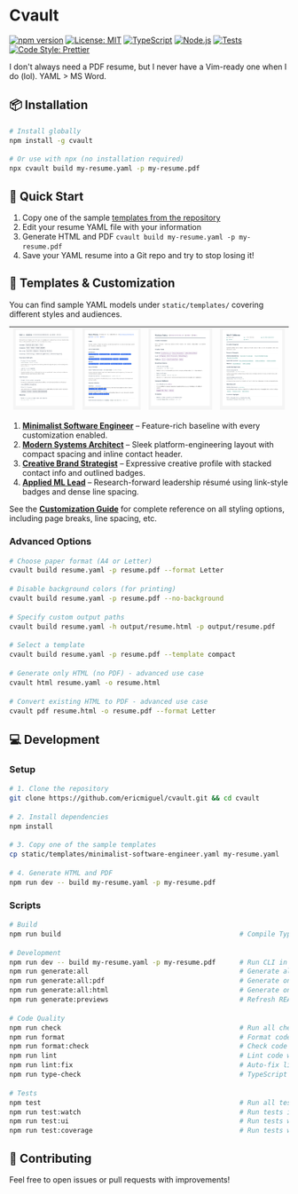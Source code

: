 # Cvault

[![npm version](https://img.shields.io/npm/v/cvault.svg?style=flat-square)](https://www.npmjs.com/package/cvault)
[![License: MIT](https://img.shields.io/badge/License-MIT-blue.svg?style=flat-square)](https://opensource.org/licenses/MIT)
[![TypeScript](https://img.shields.io/badge/TypeScript-5.9-blue?style=flat-square&logo=typescript)](https://www.typescriptlang.org/)
[![Node.js](https://img.shields.io/badge/Node.js-%3E%3D18.0.0-green?style=flat-square&logo=node.js)](https://nodejs.org/)
[![Tests](https://img.shields.io/badge/tests-passing-brightgreen?style=flat-square)](https://github.com/ericmiguel/cvault)
[![Code Style: Prettier](https://img.shields.io/badge/code_style-prettier-ff69b4.svg?style=flat-square)](https://github.com/prettier/prettier)

I don't always need a PDF resume, but I never have a Vim-ready one when I do (lol). YAML > MS Word.

## 📦 Installation

```bash
# Install globally
npm install -g cvault

# Or use with npx (no installation required)
npx cvault build my-resume.yaml -p my-resume.pdf
```

## 🚀 Quick Start

1. Copy one of the sample [templates from the repository](https://github.com/ericmiguel/cvault/tree/main/static/templates)
2. Edit your resume YAML file with your information
3. Generate HTML and PDF `cvault build my-resume.yaml -p my-resume.pdf`
4. Save your YAML resume into a Git repo and try to stop losing it!

## 📄 Templates & Customization

You can find sample YAML models under `static/templates/` covering different styles and audiences.

| ![Minimalist Software Engineer](static/images/minimalist-software-engineer.png) | ![Modern Systems Architect](static/images/modern-systems-architect.png) | ![Creative Brand Strategist](static/images/creative-brand-strategist.png) | ![Applied ML Lead](static/images/applied-ml-lead.png) |
| ------------------------------------------------------------------------------- | ----------------------------------------------------------------------- | ------------------------------------------------------------------------- | ----------------------------------------------------- |

1. **[Minimalist Software Engineer](static/templates/minimalist-software-engineer.yaml)** – Feature-rich baseline with every customization enabled.
2. **[Modern Systems Architect](static/templates/modern-systems-architect.yaml)** – Sleek platform-engineering layout with compact spacing and inline contact header.
3. **[Creative Brand Strategist](static/templates/creative-brand-strategist.yaml)** – Expressive creative profile with stacked contact info and outlined badges.
4. **[Applied ML Lead](static/templates/applied-ml-lead.yaml)** – Research-forward leadership résumé using link-style badges and dense line spacing.

See the **[Customization Guide](CUSTOMIZATION.md)** for complete reference on all styling options, including page breaks, line spacing, etc.

### Advanced Options

```bash
# Choose paper format (A4 or Letter)
cvault build resume.yaml -p resume.pdf --format Letter

# Disable background colors (for printing)
cvault build resume.yaml -p resume.pdf --no-background

# Specify custom output paths
cvault build resume.yaml -h output/resume.html -p output/resume.pdf

# Select a template
cvault build resume.yaml -p resume.pdf --template compact

# Generate only HTML (no PDF) - advanced use case
cvault html resume.yaml -o resume.html

# Convert existing HTML to PDF - advanced use case
cvault pdf resume.html -o resume.pdf --format Letter
```

## 💻 Development

### Setup

```bash
# 1. Clone the repository
git clone https://github.com/ericmiguel/cvault.git && cd cvault

# 2. Install dependencies
npm install

# 3. Copy one of the sample templates
cp static/templates/minimalist-software-engineer.yaml my-resume.yaml

# 4. Generate HTML and PDF
npm run dev -- build my-resume.yaml -p my-resume.pdf
```

### Scripts

```bash
# Build
npm run build                                             # Compile TypeScript and copy assets

# Development
npm run dev -- build my-resume.yaml -p my-resume.pdf      # Run CLI in dev mode
npm run generate:all                                      # Generate all template examples (HTML + PDF)
npm run generate:all:pdf                                  # Generate only PDFs for all templates
npm run generate:all:html                                 # Generate only HTML files for all templates
npm run generate:previews                                 # Refresh README preview images

# Code Quality
npm run check                                             # Run all checks (format, lint, type-check)
npm run format                                            # Format code with Prettier
npm run format:check                                      # Check code formatting
npm run lint                                              # Lint code with ESLint
npm run lint:fix                                          # Auto-fix linting issues
npm run type-check                                        # TypeScript type checking

# Tests
npm test                                                  # Run all tests once
npm run test:watch                                        # Run tests in watch mode
npm run test:ui                                           # Run tests with UI
npm run test:coverage                                     # Run tests with coverage report
```

## 🤝 Contributing

Feel free to open issues or pull requests with improvements!

